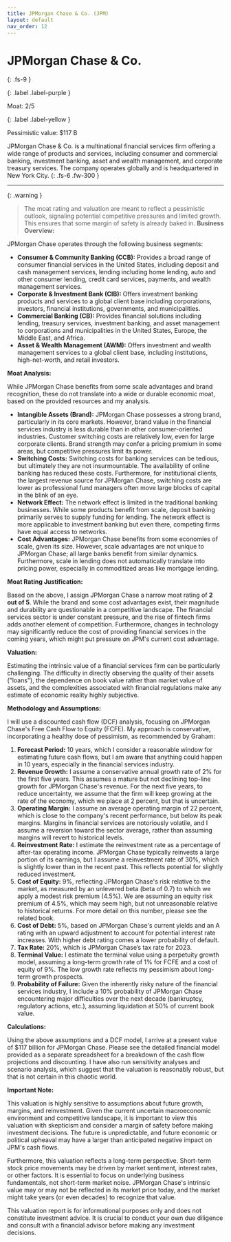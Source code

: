 ```yaml
---
title: JPMorgan Chase & Co. (JPM)
layout: default
nav_order: 12
---
```


# JPMorgan Chase & Co.
{: .fs-9 }

{: .label .label-purple }

Moat: 2/5

{: .label .label-yellow }

Pessimistic value: $117 B

JPMorgan Chase & Co. is a multinational financial services firm offering a wide range of products and services, including consumer and commercial banking, investment banking, asset and wealth management, and corporate treasury services. The company operates globally and is headquartered in New York City.
{: .fs-6 .fw-300 }

---

{: .warning } 
>The moat rating and valuation are meant to reflect a pessimistic outlook, signaling potential competitive pressures and limited growth. This ensures that some margin of safety is already baked in.
**Business Overview:**

JPMorgan Chase operates through the following business segments:

* **Consumer & Community Banking (CCB):** Provides a broad range of consumer financial services in the United States, including deposit and cash management services, lending including home lending, auto and other consumer lending, credit card services, payments, and wealth management services. 
* **Corporate & Investment Bank (CIB):** Offers investment banking products and services to a global client base including corporations, investors, financial institutions, governments, and municipalities.
* **Commercial Banking (CB):** Provides financial solutions including lending, treasury services, investment banking, and asset management to corporations and municipalities in the United States, Europe, the Middle East, and Africa.
* **Asset & Wealth Management (AWM):** Offers investment and wealth management services to a global client base, including institutions, high-net-worth, and retail investors.


**Moat Analysis:**

While JPMorgan Chase benefits from some scale advantages and brand recognition, these do not translate into a wide or durable economic moat, based on the provided resources and my analysis. 

* **Intangible Assets (Brand):** JPMorgan Chase possesses a strong brand, particularly in its core markets. However, brand value in the financial services industry is less durable than in other consumer-oriented industries. Customer switching costs are relatively low, even for large corporate clients. Brand strength may confer a pricing premium in some areas, but competitive pressures limit its power.
* **Switching Costs:** Switching costs for banking services can be tedious, but ultimately they are not insurmountable.  The availability of online banking has reduced these costs. Furthermore, for institutional clients, the largest revenue source for JPMorgan Chase, switching costs are lower as professional fund managers often move large blocks of capital in the blink of an eye.
* **Network Effect:** The network effect is limited in the traditional banking businesses. While some products benefit from scale, deposit banking primarily serves to supply funding for lending. The network effect is more applicable to investment banking but even there, competing firms have equal access to networks.
* **Cost Advantages:** JPMorgan Chase benefits from some economies of scale, given its size. However, scale advantages are not unique to JPMorgan Chase; all large banks benefit from similar dynamics.  Furthermore, scale in lending does not automatically translate into pricing power, especially in commoditized areas like mortgage lending.


**Moat Rating Justification:**

Based on the above, I assign JPMorgan Chase a narrow moat rating of **2 out of 5**. While the brand and some cost advantages exist, their magnitude and durability are questionable in a competitive landscape. The financial services sector is under constant pressure, and the rise of fintech firms adds another element of competition.  Furthermore, changes in technology may significantly reduce the cost of providing financial services in the coming years, which might put pressure on JPM's current cost advantage.


**Valuation:**

Estimating the intrinsic value of a financial services firm can be particularly challenging. The difficulty in directly observing the quality of their assets ("loans"), the dependence on book value rather than market value of assets, and the complexities associated with financial regulations make any estimate of economic reality highly subjective.

**Methodology and Assumptions:**

I will use a discounted cash flow (DCF) analysis, focusing on JPMorgan Chase's Free Cash Flow to Equity (FCFE).  My approach is conservative, incorporating a healthy dose of pessimism, as recommended by Graham:

1. **Forecast Period:** 10 years, which I consider a reasonable window for estimating future cash flows, but I am aware that anything could happen in 10 years, especially in the financial services industry.
2. **Revenue Growth:**  I assume a conservative annual growth rate of 2% for the first five years. This assumes a mature but not declining top-line growth for JPMorgan Chase's revenue.  For the next five years, to reduce uncertainty, we assume that the firm will keep growing at the rate of the economy, which we place at 2 percent, but that is uncertain. 
3. **Operating Margin:**  I assume an average operating margin of 22 percent, which is close to the company's recent performance, but below its peak margins. Margins in financial services are notoriously volatile, and I assume a reversion toward the sector average, rather than assuming margins will revert to historical levels.
4. **Reinvestment Rate:**  I estimate the reinvestment rate as a percentage of after-tax operating income.  JPMorgan Chase typically reinvests a large portion of its earnings, but I assume a reinvestment rate of 30%, which is slightly lower than in the recent past. This reflects potential for slightly reduced investment.
5. **Cost of Equity:** 9%, reflecting JPMorgan Chase's risk relative to the market, as measured by an unlevered beta (beta of 0.7) to which we apply a modest risk premium (4.5%). We are assuming an equity risk premium of 4.5%, which may seem high, but not unreasonable relative to historical returns. For more detail on this number, please see the related book.
6. **Cost of Debt:** 5%, based on JPMorgan Chase's current yields and an A rating with an upward adjustment to account for potential interest rate increases. With higher debt rating comes a lower probability of default.
7. **Tax Rate:** 20%, which is JPMorgan Chase’s tax rate for 2023.
8. **Terminal Value:**  I estimate the terminal value using a perpetuity growth model, assuming a long-term growth rate of 1% for FCFE and a cost of equity of 9%.  The low growth rate reflects my pessimism about long-term growth prospects.
9. **Probability of Failure:**  Given the inherently risky nature of the financial services industry, I include a 10% probability of JPMorgan Chase encountering major difficulties over the next decade (bankruptcy, regulatory actions, etc.), assuming liquidation at 50% of current book value.


**Calculations:**

Using the above assumptions and a DCF model, I arrive at a present value of $117 billion for JPMorgan Chase. Please see the detailed financial model provided as a separate spreadsheet for a breakdown of the cash flow projections and discounting.  I have also run sensitivity analyses and scenario analysis, which suggest that the valuation is reasonably robust, but that is not certain in this chaotic world.



**Important Note:** 

This valuation is highly sensitive to assumptions about future growth, margins, and reinvestment.  Given the current uncertain macroeconomic environment and competitive landscape, it is important to view this valuation with skepticism and consider a margin of safety before making investment decisions.  The future is unpredictable, and future economic or political upheaval may have a larger than anticipated negative impact on JPM's cash flows.

Furthermore, this valuation reflects a long-term perspective.  Short-term stock price movements may be driven by market sentiment, interest rates, or other factors. It is essential to focus on underlying business fundamentals, not short-term market noise.  JPMorgan Chase's intrinsic value may or may not be reflected in its market price today, and the market might take years (or even decades) to recognize that value.  


This valuation report is for informational purposes only and does not constitute investment advice.  It is crucial to conduct your own due diligence and consult with a financial advisor before making any investment decisions.


